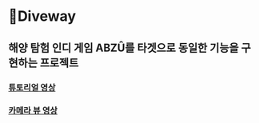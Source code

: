 # 🌊Diveway
## 해양 탐험 인디 게임 ABZÛ를 타겟으로 동일한 기능을 구현하는 프로젝트
### [튜토리얼 영상][영상 링크]
[영상 링크]: https://drive.google.com/file/d/1QIEynXRXB7Q0RR2kH3nYwqthc8A_g75d/view?usp=sharing
### [카메라 뷰 영상][영상 링크2]
[영상 링크2]:https://drive.google.com/file/d/1iA3jtV5Z2tD_S7_m_eI0-yzxCEf3pIdY/view?usp=sharing
